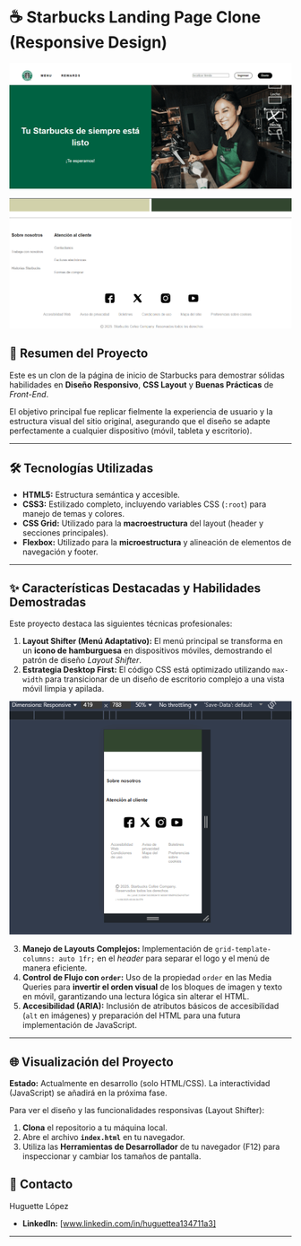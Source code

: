 # ☕ Starbucks Landing Page Clone (Responsive Design)

![Clon-Starbucks](./assets/header-desktop.png)

![Clon-Starbucks](./assets/footer-desktop.png)
## 🌟 Resumen del Proyecto

Este es un clon de la página de inicio de Starbucks para demostrar sólidas habilidades en **Diseño Responsivo**, **CSS Layout** y **Buenas Prácticas** de *Front-End*.

El objetivo principal fue replicar fielmente la experiencia de usuario y la estructura visual del sitio original, asegurando que el diseño se adapte perfectamente a cualquier dispositivo (móvil, tableta y escritorio).

---

## 🛠️ Tecnologías Utilizadas

* **HTML5:** Estructura semántica y accesible.
* **CSS3:** Estilizado completo, incluyendo variables CSS (`:root`) para manejo de temas y colores.
* **CSS Grid:** Utilizado para la **macroestructura** del layout (header y secciones principales).
* **Flexbox:** Utilizado para la **microestructura** y alineación de elementos de navegación y footer.

---

## ✨ Características Destacadas y Habilidades Demostradas

Este proyecto destaca las siguientes técnicas profesionales:

1.  **Layout Shifter (Menú Adaptativo):** El menú principal se transforma en un **icono de hamburguesa** en dispositivos móviles, demostrando el patrón de diseño *Layout Shifter*.
2.  **Estrategia Desktop First:** El código CSS está optimizado utilizando `max-width` para transicionar de un diseño de escritorio complejo a una vista móvil limpia y apilada.

![Clon-Starbucks](./assets/mobile.png)

3.  **Manejo de Layouts Complejos:** Implementación de `grid-template-columns: auto 1fr;` en el *header* para separar el logo y el menú de manera eficiente.
4.  **Control de Flujo con `order`:** Uso de la propiedad `order` en las Media Queries para **invertir el orden visual** de los bloques de imagen y texto en móvil, garantizando una lectura lógica sin alterar el HTML.
5.  **Accesibilidad (ARIA):** Inclusión de atributos básicos de accesibilidad (`alt` en imágenes) y preparación del HTML para una futura implementación de JavaScript.

---

## 🌐 Visualización del Proyecto

**Estado:** Actualmente en desarrollo (solo HTML/CSS). La interactividad (JavaScript) se añadirá en la próxima fase.

Para ver el diseño y las funcionalidades responsivas (Layout Shifter):

1. **Clona** el repositorio a tu máquina local.
2. Abre el archivo **`index.html`** en tu navegador.
3. Utiliza las **Herramientas de Desarrollador** de tu navegador (F12) para inspeccionar y cambiar los tamaños de pantalla.

## 📧 Contacto

Huguette López
* **LinkedIn:** [www.linkedin.com/in/huguettea134711a3]


---

